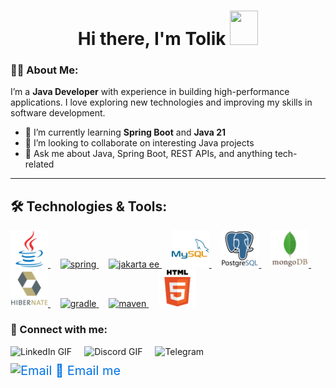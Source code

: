 <h1 align="center">
  Hi there, I'm Tolik</a> 
  <img src="https://github.com/blackcater/blackcater/raw/main/images/Hi.gif" height="55" width="45"/>
</h1>

### 👨‍💻 About Me:
I’m a **Java Developer** with experience in building high-performance applications. I love exploring new technologies and improving my skills in software development.

- 🌱 I’m currently learning **Spring Boot** and **Java 21**
- 👯 I’m looking to collaborate on interesting Java projects
- 💬 Ask me about Java, Spring Boot, REST APIs, and anything tech-related

---


## 🛠️ Technologies & Tools:

<p align="left">
  <a href="https://www.java.com" target="_blank" rel="noreferrer">
    <img src="https://raw.githubusercontent.com/devicons/devicon/master/icons/java/java-original.svg" alt="java" width="60" height="60"/>
  </a>
  &nbsp;&nbsp;&nbsp;
  <a href="https://spring.io/" target="_blank" rel="noreferrer">
    <img src="https://www.vectorlogo.zone/logos/springio/springio-icon.svg" alt="spring" width="60" height="60"/>
  </a>
  &nbsp;&nbsp;&nbsp;
  <a href="https://jakarta.ee/" target="_blank" rel="noreferrer">
    <img src="https://jakarta.ee/images/jakarta-ee-logo.png" alt="jakarta ee" width="60" height="60"/>
  </a>
  &nbsp;&nbsp;&nbsp;
  <a href="https://www.mysql.com/" target="_blank" rel="noreferrer">
    <img src="https://raw.githubusercontent.com/devicons/devicon/master/icons/mysql/mysql-original-wordmark.svg" alt="mysql" width="60" height="60"/>
  </a>
  &nbsp;&nbsp;&nbsp;
  <a href="https://www.postgresql.org" target="_blank" rel="noreferrer">
    <img src="https://raw.githubusercontent.com/devicons/devicon/master/icons/postgresql/postgresql-original-wordmark.svg" alt="postgresql" width="60" height="60"/>
  </a>
  &nbsp;&nbsp;&nbsp;
  <a href="https://www.mongodb.com/" target="_blank" rel="noreferrer">
    <img src="https://raw.githubusercontent.com/devicons/devicon/master/icons/mongodb/mongodb-original-wordmark.svg" alt="mongodb" width="60" height="60"/>
  </a>
  &nbsp;&nbsp;&nbsp;
  <a href="https://hibernate.org/" target="_blank" rel="noreferrer">
    <img src="https://raw.githubusercontent.com/devicons/devicon/master/icons/hibernate/hibernate-original-wordmark.svg" alt="hibernate" width="60" height="60"/>
  </a>
  &nbsp;&nbsp;&nbsp;
  <a href="https://gradle.org/" target="_blank" rel="noreferrer">
    <img src="https://www.vectorlogo.zone/logos/gradle/gradle-icon.svg" alt="gradle" width="60" height="60"/>
  </a>
  &nbsp;&nbsp;&nbsp;
  <a href="https://maven.apache.org/" target="_blank" rel="noreferrer">
    <img src="https://www.vectorlogo.zone/logos/apache_maven/apache_maven-icon.svg" alt="maven" width="60" height="60"/>
  </a>
  &nbsp;&nbsp;&nbsp;
  <a href="https://developer.mozilla.org/en-US/docs/Web/HTML" target="_blank" rel="noreferrer">
    <img src="https://raw.githubusercontent.com/devicons/devicon/master/icons/html5/html5-original-wordmark.svg" alt="html5" width="60" height="60"/>
  </a>
</p>

### 🔗 Connect with me:

<div style="display: flex; align-items: center; gap: 20px; margin-bottom: 10px;">
  <a href="https://www.linkedin.com/in/ruzimbayev-tolqin/" target="_blank" style="text-decoration: none;">
    <img src="https://user-images.githubusercontent.com/74038190/235294012-0a55e343-37ad-4b0f-924f-c8431d9d2483.gif" alt="LinkedIn GIF" width="60" height="60"/>
  </a>
  <a href="https://discord.com/invite/yourinvitecode" target="_blank" style="text-decoration: none;">
    <img src="https://user-images.githubusercontent.com/74038190/235294015-47144047-25ab-417c-af1b-6746820a20ff.gif" alt="Discord GIF" width="60" height="60"/>
  </a>
  <a href="https://t.me/Tolik_2107" target="_blank" style="text-decoration: none;">
    <img src="https://upload.wikimedia.org/wikipedia/commons/8/82/Telegram_logo.svg" alt="Telegram" width="55" height="55"/>
  </a>
</div>
<div style="margin-top: 10px;">
  <a href="mailto:ruzimbayevtolqin@gmail.com" target="_blank" style="text-decoration: none; font-size: 20px; color: #0073e6;">
    <img src="https://upload.wikimedia.org/wikipedia/commons/4/44/Email_icon.svg" alt="Email" width="20" height="20"/> 📧 Email me
  </a>
</div>

